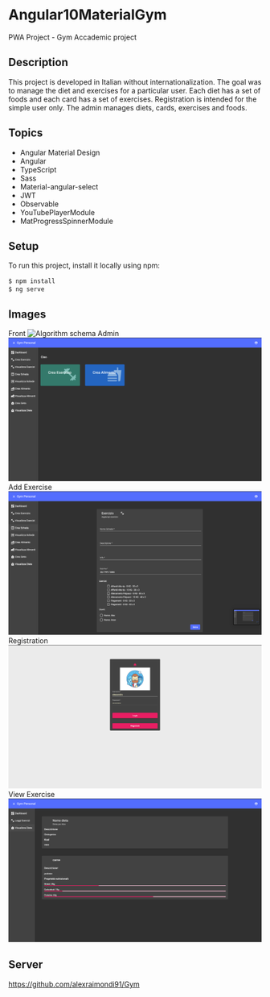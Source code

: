 # Angular10MaterialGym
PWA Project - Gym Accademic project
## Description
This project is developed in Italian without internationalization.
The goal was to manage the diet and exercises for a particular user. Each diet has a set of foods and each card has a set of exercises.
Registration is intended for the simple user only. The admin manages diets, cards, exercises and foods.

## Topics
* Angular Material Design
* Angular
* TypeScript
* Sass
* Material-angular-select
* JWT
* Observable
* YouTubePlayerModule
* MatProgressSpinnerModule

## Setup
To run this project, install it locally using npm:

```
$ npm install
$ ng serve

```

## Images
Front
![Algorithm schema](./images/Front.png)
Admin
![Algorithm schema](./images/Admin.png)
Add Exercise
![Algorithm schema](./images/Add_Exercise.png)
Registration
![Algorithm schema](./images/Registration.png)
View Exercise
![Algorithm schema](./images/View_Exercise.png)

## Server 
https://github.com/alexraimondi91/Gym
